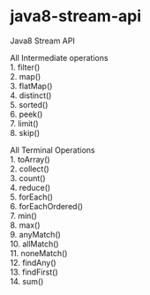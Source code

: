 # java8-stream-api

Java8 Stream API

All Intermediate operations<br />
	1.	filter()<br />
	2.	map()<br />
	3.	flatMap()<br />
	4.	distinct()<br />
	5.	sorted()<br />
	6.	peek()<br />
	7.	limit()<br />
	8.	skip()<br />

All Terminal Operations<br />
	1.	toArray()<br />
	2.	collect()<br />
	3.	count()<br />
	4.	reduce()<br />
	5.	forEach()<br />
	6.	forEachOrdered()<br />
	7.	min()<br />
	8.	max()<br />
	9.	anyMatch()<br />
	10.	allMatch()<br />
	11.	noneMatch()<br />
	12.	findAny()<br />
	13.	findFirst()<br />
	14.	sum()
